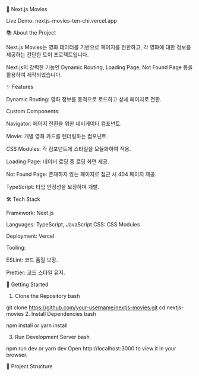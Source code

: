 🎥 Next.js Movies

Live Demo: nextjs-movies-ten-chi.vercel.app



📚 About the Project

Next.js Movies는 영화 데이터를 기반으로 페이지를 전환하고, 각 영화에 대한 정보를 제공하는 간단한 토이 프로젝트입니다.

Next.js의 강력한 기능인 Dynamic Routing, Loading Page, Not Found Page 등을 활용하여 제작되었습니다.



✨ Features

Dynamic Routing: 영화 정보를 동적으로 로드하고 상세 페이지로 전환.

Custom Components:

Navigator: 페이지 전환을 위한 네비게이터 컴포넌트.

Movie: 개별 영화 카드를 렌더링하는 컴포넌트.

CSS Modules: 각 컴포넌트에 스타일을 모듈화하여 적용.

Loading Page: 데이터 로딩 중 로딩 화면 제공.

Not Found Page: 존재하지 않는 페이지로 접근 시 404 페이지 제공.

TypeScript: 타입 안정성을 보장하며 개발.


🛠️ Tech Stack

Framework: Next.js

Languages: TypeScript, JavaScript
CSS: CSS Modules

Deployment: Vercel

Tooling:

ESLint: 코드 품질 보장.

Prettier: 코드 스타일 유지.


🚀 Getting Started

1. Clone the Repository
bash

git clone https://github.com/your-username/nextjs-movies.git
cd nextjs-movies
2. Install Dependencies
bash

npm install
or
yarn install

3. Run Development Server
bash

npm run dev
or
yarn dev
Open http://localhost:3000 to view it in your browser.


📂 Project Structure

